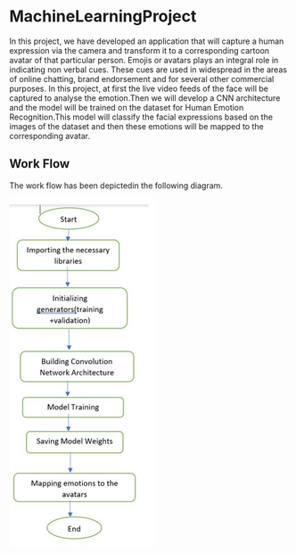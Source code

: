 # MachineLearningProject

In this project, we have developed an application that will capture a human expression via the camera and transform it to a corresponding cartoon avatar of that particular person. Emojis or avatars plays  an integral role in indicating non verbal cues. These cues are used in widespread in the areas of online chatting, brand endorsement and for several other commercial purposes. In this project, at first the live video feeds of the face will be captured to analyse the emotion.Then we will develop a CNN architecture and the model will be trained on the dataset for Human Emotion Recognition.This model will classify the facial expressions based on the images of the dataset and then these emotions will be mapped to the corresponding avatar.

## Work Flow

The work flow has been depictedin the following diagram.

![workflow](workflow.jpg)





